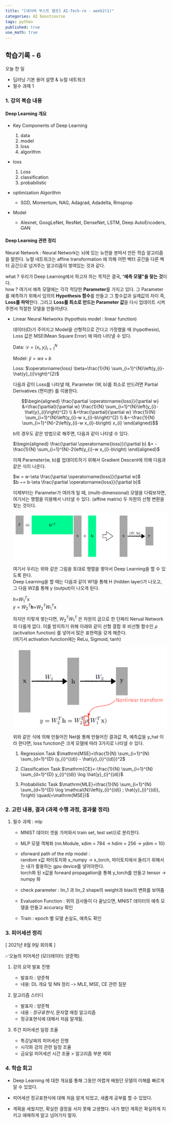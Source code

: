 ```yaml
---
title: "[네이버 부스트 캠프] AI-Tech-re - week2(1)"
categories: AI boostcourse
tags: python
published: true
use_math: true
---
```


## 학습기록 - 6

오늘 한 일

- 딥러닝 기본 용어 설명 & 뉴럴 네트워크
- 필수 과제 1

### 1. 강의 복습 내용

#### Deep Learning 개요  

- Key Components of Deep Learning

    1. data
    2. model
    3. loss
    4. algorithm

- loss

    1. Loss
    2. classification
    3. probabilistic

- optimization Algorithm

  - SGD, Momentum, NAG, Adagrad, Adadelta, Rmsprop

- Model

  - Alexnet, GoogLeNet, ResNet, DenseNet, LSTM, Deep AutoEncoders, GAN

#### Deep Learning 관련 정리  
  
Neural Network : Neural Network는 뇌에 있는 뉴런을 본따서 만든 학습 알고리즘을 말한다. 뉴럴 네트워크는 affine transformation 에 의해 어떤 벡터 공간을 다른 벡터 공간으로 넘겨주는 알고리즘이 쌓여있는 것과 같다.  
  
what ? 우리가 Deep Learning에서 하고자 하는 목적은 결국, **'예측 모델"을 찾는 것**이다.  
how  ? 여기서 예측 모델에는 각각 적당한 **Parameter**를 가지고 있다. 그 Parameter를 예측하기 위해서 임의의 **Hypothesis 함수**를 만들고 그 함수값과 실제값의 차이 즉, **Loss를 파악**한다. 그리고 **Loss를 최소로 만드는 Parameter 값**을 다시 업데이트 시켜주면서 적절한 모델을 만들어낸다.  
  
- Linear Neural Networks (hypothsis model : linear function)

  데이터(D)가 주어지고 Model을 선형적으로 간다고 가정했을 때 (hypothesis),  
  Loss 값은 MSE(Mean Square Error) 에 따라 나타낼 수 있다.  

  Data: $\mathcal{D}={\left(x_{i}, y_{i}\right)}_{i=1}^{N}$  

  Model: $\hat{y}=w x+b$  

  Loss: $\operatorname{loss} \beta=\frac{1}{N} \sum_{i=1}^{N}\left(y_{i}-\hat{y}_{i}\right)^{2}$  

  다음과 같이 Loss를 나타낼 때, Parameter (W, b)를 최소로 만드려면 Partial Derivatives (편미분) 를 이용한다.

  $$\begin{aligned} \frac{\partial \operatorname{loss}}{\partial w} &=\frac{\partial}{\partial w} \frac{1}{N} \sum_{i=1}^{N}\left(y_{i}-\hat{y}_{i}\right)^{2} \\ &=\frac{\partial}{\partial w} \frac{1}{N} \sum_{i=1}^{N}\left(y_{i}-w x_{i}-b\right)^{2} \\ &=-\frac{1}{N} \sum_{i=1}^{N}-2\left(y_{i}-w x_{i}-b\right) x_{i} \end{aligned}$$

  b의 경우도 같은 방법으로 해주면, 다음과 같이 나타낼 수 있다.

  $\begin{aligned} \frac{\partial \operatorname{loss}}{\partial b} &= -\frac{1}{N} \sum_{i=1}^{N}-2\left(y_{i}-w x_{i}-b\right) \end{aligned}$

  이제 Parameter(w, b)를 업데이트하기 위해서 Gradient Descent에 의해 다음과 같은 식이 나온다.  

  $w = w-\eta \frac{\partial \operatorname{loss}}{\partial w}$  
  $b ~= b-\eta \frac{\partial \operatorname{loss}}{\partial b}$  

  이제부터는 Parameter가 여러개 일 때, (multi-dimensional) 모델을 다뤄보자면, 여기서는 행렬을 이용해서 나타낼 수 있다. (affine matrix) 두 차원의 선형 변환을 찾는 것이다. 

  ![s1](/assets/images/AI-Images/img13.PNG)

  여기서 우리는 위와 같은 그림을 토대로 행렬을 쌓아서 Deep Learning을 할 수 있도록 한다.  
  Deep Learning을 할 때는 다음과 같이 W1을 통해 H (hidden layer)가 나오고, 그 다음 W2를 통해 y (output)이 나오게 된다.  

  $\left.h=\right.W_{1}^{T}\mathrm{x}$  
  $\left.y=W_{2}^{T} \mathbf{h}=\right.W_{2}^{T} W_{1}^{T} \mathrm{x}$

  하지만 이렇게 쌓는다면, $W_{2}^{T} W_{1}^{T}$ 은 차원의 곱으로 한 단짜리 Nerual Network와 다를게 없다. 이를 방지하기 위해 아래와 같이 선형 결합 후 비선형 함수인 $\rho$ (activation function) 를 넣어서 많은 표현력을 갖게 해준다.  
  (여기서 activation function에는 ReLu, Sigmoid, tanh)

  ![s2](/assets/images/AI-Images/img14.PNG)  

  위와 같은 식에 의해 만들어진 Net을 통해 만들어진 결과값 즉, 예측값을 y_hat 이라 한다면, loss function은 크게 모델에 따라 3가지로 나타낼 수 있다.

  1. Regression Task $\mathrm{MSE}=\frac{1}{N} \sum_{i=1}^{N} \sum_{d=1}^{D} (y_{i}^{(d)} - \hat{y}_{i}^{(d)})^2$

  2. Classification Task $\mathrm{CE}=-\frac{1}{N} \sum_{i=1}^{N} \sum_{d=1}^{D} y_{i}^{(d)} \log \hat{y}_{i}^{(d)}$

  3. Probabilistic Task $\mathrm{MLE}=\frac{1}{N} \sum_{i=1}^{N} \sum_{d=1}^{D} \log \mathcal{N}\left(y_{i}^{(d)} ; \hat{y}_{i}^{(d)}, 1\right) \quad(=\mathrm{MSE})$

### 2. 고민 내용, 결과 (과제 수행 과정, 결과물 정리)

1. 필수 과제 : mlp
    - MNIST 데이터 셋을 가져와서 train set, test set으로 분리한다.
    - MLP 모델 객체화 (nn.Module, xdim = 784 -> hdim = 256 -> ydim = 10)
    - sforward path of the mlp model :  
    random x값 파이토치화 x_numpy -> x_torch, 파이토치에서 돌리기 위해서는 내가 활용하는 gpu device를 넣어야한다.  
    torch화 된 x값을 forward propagation을 통해 y_torch를 만들고 tensor -> numpy 화 

    - check parameter : lin_1 과 lin_2 shape의 weight과 bias의 변화를 보여줌

    - Evaluation Function : 위의 검사들이 다 끝났으면, MNIST 데이터의 예측 모델을 만들고 accuracy 확인

    - Train : epoch 별 모델 손실도, 예측도 확인

### 3. 피어세션 정리

[ 2021년 8월 9일 회의록 ]

✅오늘의 피어세션 (모더레이터: 양준혁)

1. 강의 요약 발표 진행

    - 발표자 : 양준혁
    - 내용: DL 개요 및 NN 정리 -> MLE, MSE, CE 관련 질문

2. 알고리즘 스터디

    - 발표자 : 양준혁
    - 내용 : *정규표현식*, 문자열 매칭 알고리즘
    - 정규표현식에 대해서 처음 알게됨.

3. 주간 피어세션 일정 조율

    - 특강날짜의 피어세션 진행
    - 시각화 강의 관련 일정 조율
    - 금요일 피어세션 시간 조율 > 알고리즘 부분 제외


### 4. 학습 회고

- Deep Learning 에 대한 개요를 통해 그동안 어렵게 배웠던 모델의 이해를 빠르게 알 수 있었다.  

- 피어세션 정규표현식에 대해 처음 알게 되었고, 새롭게 공부를 할 수 있었다. 

- 계획을 세웠지만, 확실한 결정을 서지 못해 고생했다. 내가 했던 계획은 확실하게 지키고 애매하게 알고 넘어가지 말자.